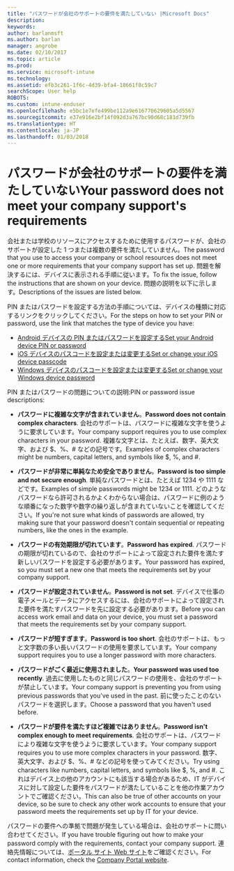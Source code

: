 ```yaml
---
title: "パスワードが会社のサポートの要件を満たしていない |Microsoft Docs"
description: 
keywords: 
author: barlanmsft
ms.author: barlan
manager: angrobe
ms.date: 02/10/2017
ms.topic: article
ms.prod: 
ms.service: microsoft-intune
ms.technology: 
ms.assetid: efb3c261-1f6c-4d39-bfa4-18661f8c59c7
searchScope: User help
ROBOTS: 
ms.custom: intune-enduser
ms.openlocfilehash: e5bc1e7efe499be112a9e616770629605a5d5567
ms.sourcegitcommit: e37e916e2bf14f092d3a767bc90d68c181d739fb
ms.translationtype: HT
ms.contentlocale: ja-JP
ms.lasthandoff: 01/03/2018
---
```

# <a name="your-password-does-not-meet-your-company-supports-requirements"></a><span data-ttu-id="6e2ce-102">パスワードが会社のサポートの要件を満たしていない</span><span class="sxs-lookup"><span data-stu-id="6e2ce-102">Your password does not meet your company support's requirements</span></span>

<span data-ttu-id="6e2ce-103">会社または学校のリソースにアクセスするために使用するパスワードが、会社のサポートが設定した 1 つまたは複数の要件を満たしていません。</span><span class="sxs-lookup"><span data-stu-id="6e2ce-103">The password that you use to access your company or school resources does not meet one or more requirements that your company support has set up.</span></span> <span data-ttu-id="6e2ce-104">問題を解決するには、デバイスに表示される手順に従います。</span><span class="sxs-lookup"><span data-stu-id="6e2ce-104">To fix the issue, follow the instructions that are shown on your device.</span></span> <span data-ttu-id="6e2ce-105">問題の説明を以下に示します。</span><span class="sxs-lookup"><span data-stu-id="6e2ce-105">Descriptions of the issues are listed below.</span></span>

<span data-ttu-id="6e2ce-106">PIN またはパスワードを設定する方法の手順については、デバイスの種類に対応するリンクをクリックしてください。</span><span class="sxs-lookup"><span data-stu-id="6e2ce-106">For the steps on how to set your PIN or password, use the link that matches the type of device you have:</span></span>

- [<span data-ttu-id="6e2ce-107">Android デバイスの PIN またはパスワードを設定する</span><span class="sxs-lookup"><span data-stu-id="6e2ce-107">Set your Android device PIN or password</span></span>](set-your-pin-or-password-android.md)
- [<span data-ttu-id="6e2ce-108">iOS デバイスのパスコードを設定または変更する</span><span class="sxs-lookup"><span data-stu-id="6e2ce-108">Set or change your iOS device passcode</span></span>](set-or-change-your-passcode-ios.md)
- [<span data-ttu-id="6e2ce-109">Windows デバイスのパスコードを設定または変更する</span><span class="sxs-lookup"><span data-stu-id="6e2ce-109">Set or change your Windows device password</span></span>](set-or-change-your-password-windows.md)

<span data-ttu-id="6e2ce-110">PIN またはパスワードの問題についての説明:</span><span class="sxs-lookup"><span data-stu-id="6e2ce-110">PIN or password issue descriptions:</span></span>

- <span data-ttu-id="6e2ce-111">**パスワードに複雑な文字が含まれていません**。</span><span class="sxs-lookup"><span data-stu-id="6e2ce-111">**Password does not contain complex characters**.</span></span> <span data-ttu-id="6e2ce-112">会社のサポートは、パスワードに複雑な文字を使うように要求しています。</span><span class="sxs-lookup"><span data-stu-id="6e2ce-112">Your company support requires you to use complex characters in your password.</span></span> <span data-ttu-id="6e2ce-113">複雑な文字とは、たとえば、数字、英大文字、および $、%、# などの記号です。</span><span class="sxs-lookup"><span data-stu-id="6e2ce-113">Examples of complex characters might be numbers, capital letters, and symbols like $, %, and #.</span></span>

- <span data-ttu-id="6e2ce-114">**パスワードが非常に単純なため安全でありません**。</span><span class="sxs-lookup"><span data-stu-id="6e2ce-114">**Password is too simple and not secure enough**.</span></span> <span data-ttu-id="6e2ce-115">単純なパスワードとは、たとえば 1234 や 1111 などです。</span><span class="sxs-lookup"><span data-stu-id="6e2ce-115">Examples of simple passwords might be 1234 or 1111.</span></span> <span data-ttu-id="6e2ce-116">どのようなパスワードなら許可されるかよくわからない場合は、パスワードに例のような順番になった数字や数字の繰り返しが含まれていないことを確認してください。</span><span class="sxs-lookup"><span data-stu-id="6e2ce-116">If you're not sure what kinds of passwords are allowed, try making sure that your password doesn't contain sequential or repeating numbers, like the ones in the example.</span></span>

- <span data-ttu-id="6e2ce-117">**パスワードの有効期限が切れています**。</span><span class="sxs-lookup"><span data-stu-id="6e2ce-117">**Password has expired**.</span></span> <span data-ttu-id="6e2ce-118">パスワードの期限が切れているので、会社のサポートによって設定された要件を満たす新しいパスワードを設定する必要があります。</span><span class="sxs-lookup"><span data-stu-id="6e2ce-118">Your password has expired, so you must set a new one that meets the requirements set by your company support.</span></span>

- <span data-ttu-id="6e2ce-119">**パスワードが設定されていません**。</span><span class="sxs-lookup"><span data-stu-id="6e2ce-119">**Password is not set**.</span></span> <span data-ttu-id="6e2ce-120">デバイスで仕事の電子メールとデータにアクセスするには、会社のサポートによって設定された要件を満たすパスワードを先に設定する必要があります。</span><span class="sxs-lookup"><span data-stu-id="6e2ce-120">Before you can access work email and data on your device, you must set a password that meets the requirements set by your company support.</span></span>

- <span data-ttu-id="6e2ce-121">**パスワードが短すぎます**。</span><span class="sxs-lookup"><span data-stu-id="6e2ce-121">**Password is too short**.</span></span> <span data-ttu-id="6e2ce-122">会社のサポートは、もっと文字数の多い長いパスワードの使用を要求しています。</span><span class="sxs-lookup"><span data-stu-id="6e2ce-122">Your company support requires you to use a longer password with more characters.</span></span>

- <span data-ttu-id="6e2ce-123">**パスワードがごく最近に使用されました**。</span><span class="sxs-lookup"><span data-stu-id="6e2ce-123">**Your password was used too recently**.</span></span> <span data-ttu-id="6e2ce-124">過去に使用したものと同じパスワードの使用を、会社のサポートが禁止しています。</span><span class="sxs-lookup"><span data-stu-id="6e2ce-124">Your company support is preventing you from using previous passwords that you've used in the past.</span></span> <span data-ttu-id="6e2ce-125">前に使ったことのないパスワードを選択します。</span><span class="sxs-lookup"><span data-stu-id="6e2ce-125">Choose a password that you haven't used before.</span></span>

- <span data-ttu-id="6e2ce-126">**パスワードが要件を満たすほど複雑ではありません**。</span><span class="sxs-lookup"><span data-stu-id="6e2ce-126">**Password isn't complex enough to meet requirements**.</span></span> <span data-ttu-id="6e2ce-127">会社のサポートは、パスワードにより複雑な文字を使うように要求しています。</span><span class="sxs-lookup"><span data-stu-id="6e2ce-127">Your company support requires you to use more complex characters in your password.</span></span> <span data-ttu-id="6e2ce-128">数字、英大文字、および $、%、# などの記号を使ってみてください。</span><span class="sxs-lookup"><span data-stu-id="6e2ce-128">Try using characters like numbers, capital letters, and symbols like $, %, and #.</span></span> <span data-ttu-id="6e2ce-129">これはデバイス上の他のアカウントにも該当する場合があるため、IT がデバイスに対して設定した要件をパスワードが満たしていることを他の作業アカウントでご確認ください。</span><span class="sxs-lookup"><span data-stu-id="6e2ce-129">This can also be true of other accounts on your device, so be sure to check any other work accounts to ensure that your password meets the requirements set up by IT for your device.</span></span>

<span data-ttu-id="6e2ce-130">パスワードの要件への準拠で問題が発生している場合は、会社のサポートに問い合わせてください。</span><span class="sxs-lookup"><span data-stu-id="6e2ce-130">If you have trouble figuring out how to make your password comply with the requirements, contact your company support.</span></span> <span data-ttu-id="6e2ce-131">連絡先情報については、[ポータル サイト Web サイト](https://portal.manage.microsoft.com#HelpDeskDialog)をご確認ください。</span><span class="sxs-lookup"><span data-stu-id="6e2ce-131">For contact information, check the [Company Portal website](https://portal.manage.microsoft.com#HelpDeskDialog).</span></span>

